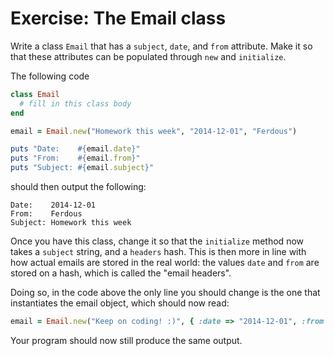 # Exercise: The Email class

Write a class `Email` that has a `subject`, `date`, and `from` attribute. Make
it so that these attributes can be populated through `new` and `initialize`.

The following code

```ruby
class Email
  # fill in this class body
end

email = Email.new("Homework this week", "2014-12-01", "Ferdous")

puts "Date:    #{email.date}"
puts "From:    #{email.from}"
puts "Subject: #{email.subject}"
```

should then output the following:

```
Date:    2014-12-01
From:    Ferdous
Subject: Homework this week
```

Once you have this class, change it so that the `initialize` method now takes
a `subject` string, and a `headers` hash. This is then more in line with how
actual emails are stored in the real world: the values `date` and `from` are
stored on a hash, which is called the "email headers".

Doing so, in the code above the only line you should change is the one that
instantiates the email object, which should now read:

```ruby
email = Email.new("Keep on coding! :)", { :date => "2014-12-01", :from => "Ferdous" })
```

Your program should now still produce the same output.
